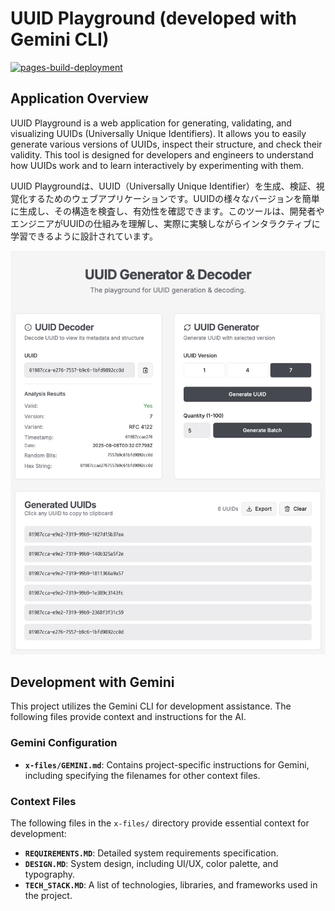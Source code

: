# UUID Playground (developed with Gemini CLI)

[![pages-build-deployment](https://github.com/F88/uuid-playground/actions/workflows/pages/pages-build-deployment/badge.svg)](https://github.com/F88/uuid-playground/actions/workflows/pages/pages-build-deployment)

## Application Overview

UUID Playground is a web application for generating, validating, and visualizing UUIDs (Universally Unique Identifiers). It allows you to easily generate various versions of UUIDs, inspect their structure, and check their validity. This tool is designed for developers and engineers to understand how UUIDs work and to learn interactively by experimenting with them.

UUID Playgroundは、UUID（Universally Unique Identifier）を生成、検証、視覚化するためのウェブアプリケーションです。UUIDの様々なバージョンを簡単に生成し、その構造を検査し、有効性を確認できます。このツールは、開発者やエンジニアがUUIDの仕組みを理解し、実際に実験しながらインタラクティブに学習できるように設計されています。

![app-image.png](docs/app-image.png)

## Development with Gemini

This project utilizes the Gemini CLI for development assistance. The following files provide context and instructions for the AI.

### Gemini Configuration

- **`x-files/GEMINI.md`**: Contains project-specific instructions for Gemini, including specifying the filenames for other context files.

### Context Files

The following files in the `x-files/` directory provide essential context for development:

- **`REQUIREMENTS.MD`**: Detailed system requirements specification.
- **`DESIGN.MD`**: System design, including UI/UX, color palette, and typography.
- **`TECH_STACK.MD`**: A list of technologies, libraries, and frameworks used in the project.
